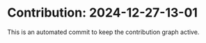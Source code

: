 # Contribution: 2024-12-27-13-01
This is an automated commit to keep the contribution graph active.

